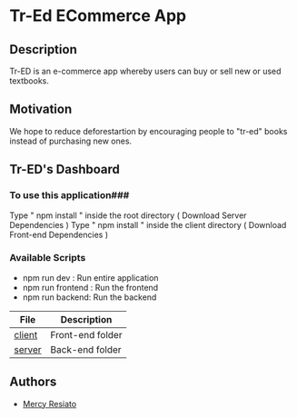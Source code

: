 # Tr-Ed ECommerce App

## Description

Tr-ED is an e-commerce app whereby users can buy or sell new or used textbooks.

## Motivation

We hope to reduce deforestartion by encouraging people to "tr-ed" books instead of purchasing new ones.

## Tr-ED's Dashboard

### To use this application###

Type " npm install " inside the root directory ( Download Server Dependencies )
Type " npm install " inside the client directory ( Download Front-end Dependencies )

### Available Scripts

- npm run dev : Run entire application
- npm run frontend : Run the frontend
- npm run backend: Run the backend


File | Description 
---- | ----------- 
[client](./client) | Front-end folder
[server](./server) | Back-end folder


## Authors

- [Mercy Resiato](https://github.com/resiato)
